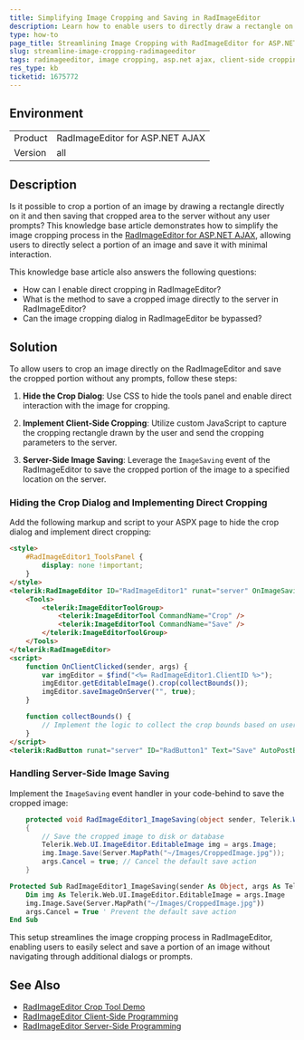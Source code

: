 ```yaml
---
title: Simplifying Image Cropping and Saving in RadImageEditor
description: Learn how to enable users to directly draw a rectangle on an image and save the cropped portion without prompts using RadImageEditor for ASP.NET AJAX.
type: how-to
page_title: Streamlining Image Cropping with RadImageEditor for ASP.NET AJAX
slug: streamline-image-cropping-radimageeditor
tags: radimageeditor, image cropping, asp.net ajax, client-side cropping, server-side saving
res_type: kb
ticketid: 1675772
---
```


## Environment

<table>
<tbody>
<tr>
<td>Product</td>
<td>RadImageEditor for ASP.NET AJAX</td>
</tr>
<tr>
<td>Version</td>
<td>all</td>
</tr>
</tbody>
</table>

## Description
Is it possible to crop a portion of an image by drawing a rectangle directly on it and then saving that cropped area to the server without any user prompts? This knowledge base article demonstrates how to simplify the image cropping process in the [RadImageEditor for ASP.NET AJAX](https://demos.telerik.com/aspnet-ajax/imageeditor/examples/crop/defaultcs.aspx), allowing users to directly select a portion of an image and save it with minimal interaction.

This knowledge base article also answers the following questions:
- How can I enable direct cropping in RadImageEditor?
- What is the method to save a cropped image directly to the server in RadImageEditor?
- Can the image cropping dialog in RadImageEditor be bypassed?

## Solution

To allow users to crop an image directly on the RadImageEditor and save the cropped portion without any prompts, follow these steps:

1. **Hide the Crop Dialog**: Use CSS to hide the tools panel and enable direct interaction with the image for cropping.

2. **Implement Client-Side Cropping**: Utilize custom JavaScript to capture the cropping rectangle drawn by the user and send the cropping parameters to the server.

3. **Server-Side Image Saving**: Leverage the `ImageSaving` event of the RadImageEditor to save the cropped portion of the image to a specified location on the server.

### Hiding the Crop Dialog and Implementing Direct Cropping

Add the following markup and script to your ASPX page to hide the crop dialog and implement direct cropping:

```html
<style>
    #RadImageEditor1_ToolsPanel {
        display: none !important;
    }
</style>
<telerik:RadImageEditor ID="RadImageEditor1" runat="server" OnImageSaving="RadImageEditor1_ImageSaving" ImageManager-ViewPaths="~/Images" ImageManager-UploadPaths="~/Images" ImageUrl="~/Images/YourImage.jpg">
    <Tools>
        <telerik:ImageEditorToolGroup>
            <telerik:ImageEditorTool CommandName="Crop" />
            <telerik:ImageEditorTool CommandName="Save" />
        </telerik:ImageEditorToolGroup>
    </Tools>
</telerik:RadImageEditor>
<script>
    function OnClientClicked(sender, args) {
        var imgEditor = $find("<%= RadImageEditor1.ClientID %>");
        imgEditor.getEditableImage().crop(collectBounds());
        imgEditor.saveImageOnServer("", true);
    }

    function collectBounds() {
        // Implement the logic to collect the crop bounds based on user selection
    }
</script>
<telerik:RadButton runat="server" ID="RadButton1" Text="Save" AutoPostBack="false" OnClientClicked="OnClientClicked" />
```

### Handling Server-Side Image Saving

Implement the `ImageSaving` event handler in your code-behind to save the cropped image:

```c#
    protected void RadImageEditor1_ImageSaving(object sender, Telerik.Web.UI.ImageEditorSavingEventArgs args)
    {
        // Save the cropped image to disk or database
        Telerik.Web.UI.ImageEditor.EditableImage img = args.Image;
        img.Image.Save(Server.MapPath("~/Images/CroppedImage.jpg"));
        args.Cancel = true; // Cancel the default save action
    }
```
```vb
Protected Sub RadImageEditor1_ImageSaving(sender As Object, args As Telerik.Web.UI.ImageEditorSavingEventArgs)
    Dim img As Telerik.Web.UI.ImageEditor.EditableImage = args.Image
    img.Image.Save(Server.MapPath("~/Images/CroppedImage.jpg"))
    args.Cancel = True ' Prevent the default save action
End Sub
```

This setup streamlines the image cropping process in RadImageEditor, enabling users to easily select and save a portion of an image without navigating through additional dialogs or prompts.

## See Also

- [RadImageEditor Crop Tool Demo](https://demos.telerik.com/aspnet-ajax/imageeditor/examples/crop/defaultcs.aspx)
- [RadImageEditor Client-Side Programming](https://docs.telerik.com/devtools/aspnet-ajax/controls/imageeditor/client-side-programming/overview)
- [RadImageEditor Server-Side Programming](https://docs.telerik.com/devtools/aspnet-ajax/controls/imageeditor/server-side-programming/overview)
